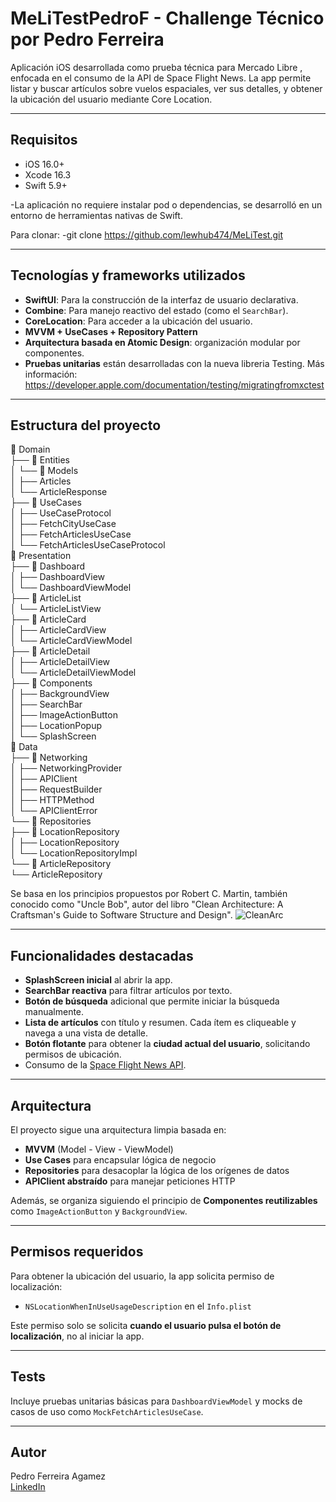 #  MeLiTestPedroF - Challenge Técnico por Pedro Ferreira

Aplicación iOS desarrollada como prueba técnica para Mercado Libre , enfocada en el consumo de la API de Space Flight News. La app permite listar y buscar artículos sobre vuelos espaciales, ver sus detalles, y obtener la ubicación del usuario mediante Core Location.

---

##  Requisitos

- iOS 16.0+
- Xcode 16.3 
- Swift 5.9+

-La aplicación no requiere instalar pod o dependencias, se desarrolló en un entorno de herramientas nativas de Swift. 

Para clonar: 
-git clone https://github.com/lewhub474/MeLiTest.git

---

##  Tecnologías y frameworks utilizados

- **SwiftUI**: Para la construcción de la interfaz de usuario declarativa.
- **Combine**: Para manejo reactivo del estado (como el `SearchBar`).
- **CoreLocation**: Para acceder a la ubicación del usuario.
- **MVVM + UseCases + Repository Pattern**
- **Arquitectura basada en Atomic Design**: organización modular por componentes.
- **Pruebas unitarias** están desarrolladas con la nueva libreria Testing. Más información: https://developer.apple.com/documentation/testing/migratingfromxctest

---

## Estructura del proyecto

📁 Domain  
├── 📁 Entities  
│   └── 📁 Models  
│       ├── Articles  
│       └── ArticleResponse  
├── 📁 UseCases  
│   ├── UseCaseProtocol  
│   ├── FetchCityUseCase  
│   ├── FetchArticlesUseCase  
│   └── FetchArticlesUseCaseProtocol  
📁 Presentation  
├── 📁 Dashboard  
│   ├── DashboardView  
│   └── DashboardViewModel  
├── 📁 ArticleList  
│   └── ArticleListView  
├── 📁 ArticleCard  
│   ├── ArticleCardView  
│   └── ArticleCardViewModel  
├── 📁 ArticleDetail  
│   ├── ArticleDetailView  
│   └── ArticleDetailViewModel  
├── 📁 Components  
│   ├── BackgroundView  
│   ├── SearchBar  
│   ├── ImageActionButton  
│   ├── LocationPopup  
│   └── SplashScreen  
📁 Data  
├── 📁 Networking  
│   ├── NetworkingProvider  
│   ├── APIClient  
│   ├── RequestBuilder  
│   ├── HTTPMethod  
│   └── APIClientError  
└── 📁 Repositories  
    ├── 📁 LocationRepository  
    │   ├── LocationRepository  
    │   └── LocationRepositoryImpl  
    └── 📁 ArticleRepository  
        └── ArticleRepository  

Se basa en los principios propuestos por Robert C. Martin, también conocido como "Uncle Bob", autor del libro "Clean Architecture: A Craftsman's Guide to Software Structure and Design".
![CleanArc](https://github.com/user-attachments/assets/e75f896d-808e-482c-ba1b-05d961a9dfef)

---

## Funcionalidades destacadas

- **SplashScreen inicial** al abrir la app.
- **SearchBar reactiva** para filtrar artículos por texto.
- **Botón de búsqueda** adicional que permite iniciar la búsqueda manualmente.
- **Lista de artículos** con título y resumen. Cada ítem es cliqueable y navega a una vista de detalle.
- **Botón flotante** para obtener la **ciudad actual del usuario**, solicitando permisos de ubicación.
- Consumo de la [Space Flight News API](https://api.spaceflightnewsapi.net/).

---

##  Arquitectura

El proyecto sigue una arquitectura limpia basada en:

- **MVVM** (Model - View - ViewModel)
- **Use Cases** para encapsular lógica de negocio
- **Repositories** para desacoplar la lógica de los orígenes de datos
- **APIClient abstraído** para manejar peticiones HTTP

Además, se organiza siguiendo el principio de **Componentes reutilizables** como `ImageActionButton` y `BackgroundView`.

---

##  Permisos requeridos

Para obtener la ubicación del usuario, la app solicita permiso de localización:

- `NSLocationWhenInUseUsageDescription` en el `Info.plist`

Este permiso solo se solicita **cuando el usuario pulsa el botón de localización**, no al iniciar la app.

---

## Tests

Incluye pruebas unitarias básicas para `DashboardViewModel` y mocks de casos de uso como `MockFetchArticlesUseCase`.

---

## Autor

Pedro Ferreira Agamez  
[LinkedIn](https://www.linkedin.com/in/pedroferreiraagamez)


